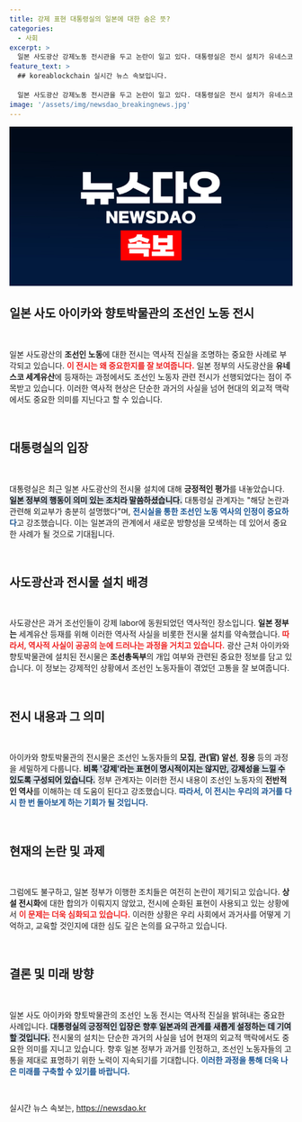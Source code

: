 ```yaml
---
title: 강제 표현 대통령실의 일본에 대한 숨은 뜻?
categories:
  - 사회
excerpt: >
  일본 사도광산 강제노동 전시관을 두고 논란이 일고 있다. 대통령실은 전시 설치가 유네스코 등재에 긍정적 영향을 미쳤다고 평가했지만, 강제성 표현 부족이 여전히 문제로 지적되고 있다. 클릭 필수!
feature_text: >
  ## koreablockchain 실시간 뉴스 속보입니다.

  일본 사도광산 강제노동 전시관을 두고 논란이 일고 있다. 대통령실은 전시 설치가 유네스코 등재에 긍정적 영향을 미쳤다고 평가했지만, 강제성 표현 부족이 여전히 문제로 지적되고 있다. 클릭 필수!
image: '/assets/img/newsdao_breakingnews.jpg'
---
```


<p><img src="/assets/img/newsdao_breakingnews.jpg" alt="koreablockchain 속보" /></p>

<h2 data-ke-size="size26">일본 사도 아이카와 향토박물관의 조선인 노동 전시</h2>

<p data-ke-size="size16">&nbsp;</p>

<p data-ke-size="size16">일본 사도광산의 <b>조선인 노동</b>에 대한 전시는 역사적 진실을 조명하는 중요한 사례로 부각되고 있습니다. <b><span style="color: #ee2323;">이 전시는 왜 중요한지를 잘 보여줍니다.</span></b> 일본 정부의 사도광산을 <b>유네스코 세계유산</b>에 등재하는 과정에서도 조선인 노동자 관련 전시가 선행되었다는 점이 주목받고 있습니다. 이러한 역사적 현상은 단순한 과거의 사실을 넘어 현대의 외교적 맥락에서도 중요한 의미를 지닌다고 할 수 있습니다.</p>

<p data-ke-size="size16">&nbsp;</p>

<h2 data-ke-size="size26">대통령실의 입장</h2>

<p data-ke-size="size16">&nbsp;</p>

<p data-ke-size="size16">대통령실은 최근 일본 사도광산의 전시물 설치에 대해 <b>긍정적인 평가</b>를 내놓았습니다. <b><span style="background-color: #21538527;">일본 정부의 행동이 의미 있는 조치라 말씀하셨습니다.</span></b> 대통령실 관계자는 "해당 논란과 관련해 외교부가 충분히 설명했다"며, <b><span style="color: #1a5490;">전시실을 통한 조선인 노동 역사의 인정이 중요하다</span></b>고 강조했습니다. 이는 일본과의 관계에서 새로운 방향성을 모색하는 데 있어서 중요한 사례가 될 것으로 기대됩니다.</p>

<p data-ke-size="size16">&nbsp;</p>

<h2 data-ke-size="size26">사도광산과 전시물 설치 배경</h2>

<p data-ke-size="size16">&nbsp;</p>

<p data-ke-size="size16">사도광산은 과거 조선인들이 강제 labor에 동원되었던 역사적인 장소입니다. <b>일본 정부는</b> 세계유산 등재를 위해 이러한 역사적 사실을 비롯한 전시물 설치를 약속했습니다. <b><span style="color: #ee2323;">따라서, 역사적 사실이 공공의 눈에 드러나는 과정을 거치고 있습니다.</span></b> 광산 근처 아이카와 향토박물관에 설치된 전시물은 <b>조선총독부</b>의 개입 여부와 관련된 중요한 정보를 담고 있습니다. 이 정보는 강제적인 상황에서 조선인 노동자들이 겪었던 고통을 잘 보여줍니다.</p>

<p data-ke-size="size16">&nbsp;</p>

<h2 data-ke-size="size26">전시 내용과 그 의미</h2>

<p data-ke-size="size16">&nbsp;</p>

<p data-ke-size="size16">아이카와 향토박물관의 전시물은 조선인 노동자들의 <b>모집</b>, <b>관(官) 알선</b>, <b>징용</b> 등의 과정을 세밀하게 다룹니다. <b><span style="background-color: #21538527;">비록 '강제'라는 표현이 명시적이지는 않지만, 강제성을 느낄 수 있도록 구성되어 있습니다.</span></b> 정부 관계자는 이러한 전시 내용이 조선인 노동자의 <b>전반적인 역사</b>를 이해하는 데 도움이 된다고 강조했습니다. <b><span style="color: #1a5490;">따라서, 이 전시는 우리의 과거를 다시 한 번 돌아보게 하는 기회가 될 것입니다.</span></b></p>

<p data-ke-size="size16">&nbsp;</p>

<h2 data-ke-size="size26">현재의 논란 및 과제</h2>

<p data-ke-size="size16">&nbsp;</p>

<p data-ke-size="size16">그럼에도 불구하고, 일본 정부가 이행한 조치들은 여전히 논란이 제기되고 있습니다. <b>상설 전시화</b>에 대한 합의가 이뤄지지 않았고, 전시에 순화된 표현이 사용되고 있는 상황에서 <b><span style="color: #ee2323;">이 문제는 더욱 심화되고 있습니다.</span></b> 이러한 상황은 우리 사회에서 과거사를 어떻게 기억하고, 교육할 것인지에 대한 심도 깊은 논의를 요구하고 있습니다.</p>

<p data-ke-size="size16">&nbsp;</p>

<h2 data-ke-size="size26">결론 및 미래 방향</h2>

<p data-ke-size="size16">&nbsp;</p>

<p data-ke-size="size16">일본 사도 아이카와 향토박물관의 조선인 노동 전시는 역사적 진실을 밝혀내는 중요한 사례입니다. <b><span style="background-color: #21538527;">대통령실의 긍정적인 입장은 향후 일본과의 관계를 새롭게 설정하는 데 기여할 것입니다.</span></b> 전시물의 설치는 단순한 과거의 사실을 넘어 현재의 외교적 맥락에서도 중요한 의미를 지니고 있습니다. 향후 일본 정부가 과거를 인정하고, 조선인 노동자들의 고통을 제대로 표명하기 위한 노력이 지속되기를 기대합니다. <b><span style="color: #1a5490;">이러한 과정을 통해 더욱 나은 미래를 구축할 수 있기를 바랍니다.</span></b></p>

<p data-ke-size="size16">&nbsp;</p>
실시간 뉴스 속보는, <a href="https://newsdao.kr" rel="dofollow">https://newsdao.kr</a>


